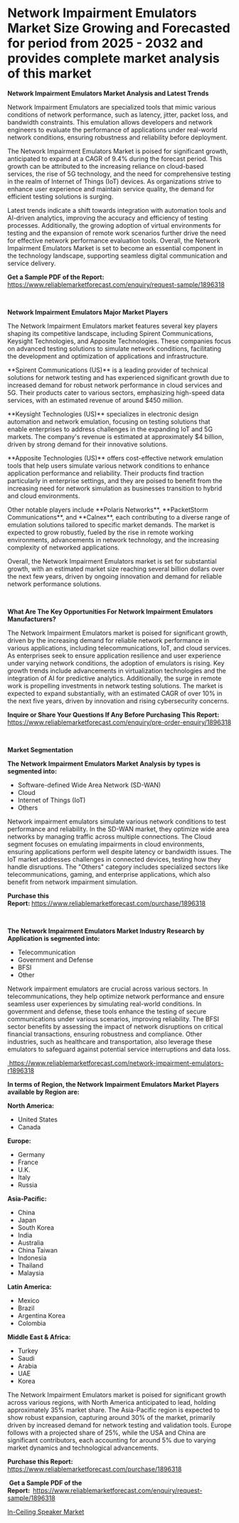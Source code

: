 <p><h1>Network Impairment Emulators Market Size Growing and Forecasted for period from 2025 - 2032 and provides complete market analysis of this market</h1></p><p><strong>Network Impairment Emulators Market Analysis and Latest Trends</strong></p>
<p><p>Network Impairment Emulators are specialized tools that mimic various conditions of network performance, such as latency, jitter, packet loss, and bandwidth constraints. This emulation allows developers and network engineers to evaluate the performance of applications under real-world network conditions, ensuring robustness and reliability before deployment. </p><p>The Network Impairment Emulators Market is poised for significant growth, anticipated to expand at a CAGR of 9.4% during the forecast period. This growth can be attributed to the increasing reliance on cloud-based services, the rise of 5G technology, and the need for comprehensive testing in the realm of Internet of Things (IoT) devices. As organizations strive to enhance user experience and maintain service quality, the demand for efficient testing solutions is surging. </p><p>Latest trends indicate a shift towards integration with automation tools and AI-driven analytics, improving the accuracy and efficiency of testing processes. Additionally, the growing adoption of virtual environments for testing and the expansion of remote work scenarios further drive the need for effective network performance evaluation tools. Overall, the Network Impairment Emulators Market is set to become an essential component in the technology landscape, supporting seamless digital communication and service delivery.</p></p>
<p><strong>Get a Sample PDF of the Report:&nbsp;</strong> <a href="https://www.reliablemarketforecast.com/enquiry/request-sample/1896318?utm_campaign=3094&utm_medium=2&utm_source=Github&utm_content=ia&utm_term=28032025&utm_id=network-impairment-emulators">https://www.reliablemarketforecast.com/enquiry/request-sample/1896318</a></p>
<p>&nbsp;</p>
<p><strong>Network Impairment Emulators Major Market Players</strong></p>
<p><p>The Network Impairment Emulators market features several key players shaping its competitive landscape, including Spirent Communications, Keysight Technologies, and Apposite Technologies. These companies focus on advanced testing solutions to simulate network conditions, facilitating the development and optimization of applications and infrastructure.</p><p>**Spirent Communications (US)** is a leading provider of technical solutions for network testing and has experienced significant growth due to increased demand for robust network performance in cloud services and 5G. Their products cater to various sectors, emphasizing high-speed data services, with an estimated revenue of around $450 million.</p><p>**Keysight Technologies (US)** specializes in electronic design automation and network emulation, focusing on testing solutions that enable enterprises to address challenges in the expanding IoT and 5G markets. The company's revenue is estimated at approximately $4 billion, driven by strong demand for their innovative solutions.</p><p>**Apposite Technologies (US)** offers cost-effective network emulation tools that help users simulate various network conditions to enhance application performance and reliability. Their products find traction particularly in enterprise settings, and they are poised to benefit from the increasing need for network simulation as businesses transition to hybrid and cloud environments.</p><p>Other notable players include **Polaris Networks**, **PacketStorm Communications**, and **Calnex**, each contributing to a diverse range of emulation solutions tailored to specific market demands. The market is expected to grow robustly, fueled by the rise in remote working environments, advancements in network technology, and the increasing complexity of networked applications.</p><p>Overall, the Network Impairment Emulators market is set for substantial growth, with an estimated market size reaching several billion dollars over the next few years, driven by ongoing innovation and demand for reliable network performance solutions.</p></p>
<p>&nbsp;</p>
<p><strong>What Are The Key Opportunities For Network Impairment Emulators Manufacturers?</strong></p>
<p><p>The Network Impairment Emulators market is poised for significant growth, driven by the increasing demand for reliable network performance in various applications, including telecommunications, IoT, and cloud services. As enterprises seek to ensure application resilience and user experience under varying network conditions, the adoption of emulators is rising. Key growth trends include advancements in virtualization technologies and the integration of AI for predictive analytics. Additionally, the surge in remote work is propelling investments in network testing solutions. The market is expected to expand substantially, with an estimated CAGR of over 10% in the next five years, driven by innovation and rising cybersecurity concerns.</p></p>
<p><strong>Inquire or Share Your Questions If Any Before Purchasing This Report:</strong> <a href="https://www.reliablemarketforecast.com/enquiry/pre-order-enquiry/1896318?utm_campaign=3094&utm_medium=2&utm_source=Github&utm_content=ia&utm_term=28032025&utm_id=network-impairment-emulators">https://www.reliablemarketforecast.com/enquiry/pre-order-enquiry/1896318</a></p>
<p>&nbsp;</p>
<p><strong>Market Segmentation</strong></p>
<p><strong>The Network Impairment Emulators Market Analysis by types is segmented into:</strong></p>
<p><ul><li>Software-defined Wide Area Network (SD-WAN)</li><li>Cloud</li><li>Internet of Things (IoT)</li><li>Others</li></ul></p>
<p><p>Network impairment emulators simulate various network conditions to test performance and reliability. In the SD-WAN market, they optimize wide area networks by managing traffic across multiple connections. The Cloud segment focuses on emulating impairments in cloud environments, ensuring applications perform well despite latency or bandwidth issues. The IoT market addresses challenges in connected devices, testing how they handle disruptions. The "Others" category includes specialized sectors like telecommunications, gaming, and enterprise applications, which also benefit from network impairment simulation.</p></p>
<p><strong>Purchase this Report:&nbsp;</strong><a href="https://www.reliablemarketforecast.com/purchase/1896318?utm_campaign=3094&utm_medium=2&utm_source=Github&utm_content=ia&utm_term=28032025&utm_id=network-impairment-emulators">https://www.reliablemarketforecast.com/purchase/1896318</a></p>
<p>&nbsp;</p>
<p><strong>The Network Impairment Emulators Market Industry Research by Application is segmented into:</strong></p>
<p><ul><li>Telecommunication</li><li>Government and Defense</li><li>BFSI</li><li>Other</li></ul></p>
<p><p>Network impairment emulators are crucial across various sectors. In telecommunications, they help optimize network performance and ensure seamless user experiences by simulating real-world conditions. In government and defense, these tools enhance the testing of secure communications under various scenarios, improving reliability. The BFSI sector benefits by assessing the impact of network disruptions on critical financial transactions, ensuring robustness and compliance. Other industries, such as healthcare and transportation, also leverage these emulators to safeguard against potential service interruptions and data loss.</p></p>
<p><a href="https://www.reliablemarketforecast.com/network-impairment-emulators-r1896318?utm_campaign=3094&utm_medium=2&utm_source=Github&utm_content=ia&utm_term=28032025&utm_id=network-impairment-emulators">&nbsp;https://www.reliablemarketforecast.com/network-impairment-emulators-r1896318</a></p>
<p><strong>In terms of Region, the Network Impairment Emulators Market Players available by Region are:</strong></p>
<p>
    <p> <strong> North America: </strong>
        <ul>
            <li>United States</li>
            <li>Canada</li>
        </ul>
        </p> 
    <p> <strong> Europe: </strong>
        <ul>
            <li>Germany</li>
            <li>France</li>
            <li>U.K.</li>
            <li>Italy</li>
            <li>Russia</li>
        </ul>
        </p> 
    <p> <strong> Asia-Pacific: </strong>
        <ul>
            <li>China</li>
            <li>Japan</li>
            <li>South Korea</li>
            <li>India</li>
            <li>Australia</li>
            <li>China Taiwan</li>
            <li>Indonesia</li>
            <li>Thailand</li>
            <li>Malaysia</li>
        </ul>
        </p> 
    <p> <strong> Latin America: </strong>
        <ul>
            <li>Mexico</li>
            <li>Brazil</li>
            <li>Argentina Korea</li>
            <li>Colombia</li>
        </ul>
        </p> 
    <p> <strong> Middle East & Africa: </strong>
        <ul>
            <li>Turkey</li>
            <li>Saudi</li>
            <li>Arabia</li>
            <li>UAE</li>
            <li>Korea</li>
        </ul>
    </p>
    </p>
<p><p>The Network Impairment Emulators market is poised for significant growth across various regions, with North America anticipated to lead, holding approximately 35% market share. The Asia-Pacific region is expected to show robust expansion, capturing around 30% of the market, primarily driven by increased demand for network testing and validation tools. Europe follows with a projected share of 25%, while the USA and China are significant contributors, each accounting for around 5% due to varying market dynamics and technological advancements.</p></p>
<p><strong>Purchase this Report: </strong><a href="https://www.reliablemarketforecast.com/purchase/1896318?utm_campaign=3094&utm_medium=2&utm_source=Github&utm_content=ia&utm_term=28032025&utm_id=network-impairment-emulators">https://www.reliablemarketforecast.com/purchase/1896318</a></p>
<p>&nbsp;<strong>Get a Sample PDF of the Report:&nbsp;&nbsp;</strong><a href="https://www.reliablemarketforecast.com/enquiry/request-sample/1896318?utm_campaign=3094&utm_medium=2&utm_source=Github&utm_content=ia&utm_term=28032025&utm_id=network-impairment-emulators">https://www.reliablemarketforecast.com/enquiry/request-sample/1896318</a></p>
<p><strong></strong></p>
<p><p><a href="https://github.com/lizonbochil23/Market-Research-Report-List-1/blob/main/in-ceiling-speaker-market.md?utm_campaign=3094&utm_medium=2&utm_source=Github&utm_content=ia&utm_term=28032025&utm_id=network-impairment-emulators">In-Ceiling Speaker Market</a></p></p>